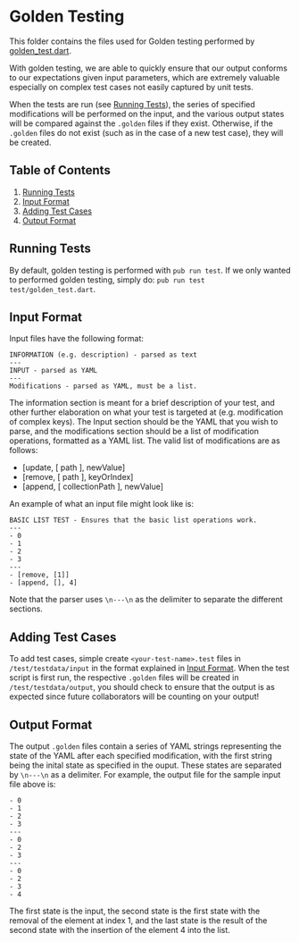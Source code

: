 # Golden Testing

This folder contains the files used for Golden testing performed by [golden_test.dart](../golden_test.dart).

With golden testing, we are able to quickly ensure that our output conforms to our expectations given input parameters, which are extremely valuable especially on complex test cases not easily captured by unit tests.

When the tests are run (see [Running Tests](#Running-Tests)), the series of specified modifications will be performed on the input, and the various output states will be compared against the `.golden` files if they exist. Otherwise, if the `.golden` files do not exist (such as in the case of a new test case), they will be created.

## Table of Contents

1. [Running Tests](#Running-Tests)
1. [Input Format](#Input-Format)
1. [Adding Test Cases](#Adding-Test-Cases)
1. [Output Format](#Output-Format)

## Running Tests

By default, golden testing is performed with `pub run test`. If we only wanted to
performed golden testing, simply do: `pub run test test/golden_test.dart`.

## Input Format

Input files have the following format:

```
INFORMATION (e.g. description) - parsed as text
---
INPUT - parsed as YAML
---
Modifications - parsed as YAML, must be a list.
```

The information section is meant for a brief description of your test, and other further elaboration on what your test is targeted at (e.g. modification of complex keys). The Input section should be the YAML that you wish to parse, and the modifications section should be a list of modification operations, formatted as a YAML list. The valid list of modifications are as follows:

- [update, [ path ], newValue]
- [remove, [ path ], keyOrIndex]
- [append, [ collectionPath ], newValue]

An example of what an input file might look like is:

```
BASIC LIST TEST - Ensures that the basic list operations work.
---
- 0
- 1
- 2
- 3
---
- [remove, [1]]
- [append, [], 4]
```

Note that the parser uses `\n---\n` as the delimiter to separate the different sections.

## Adding Test Cases

To add test cases, simple create `<your-test-name>.test` files in `/test/testdata/input` in the format explained in [Input Format](#Input-Format). When the test script is first run, the respective `.golden` files will be created in `/test/testdata/output`, you should check to ensure that the output is as expected since future collaborators will be counting on your output!

## Output Format

The output `.golden` files contain a series of YAML strings representing the state of the YAML after each specified modification, with the first string being the inital state as specified in the ouput. These states are separated by `\n---\n` as a delimiter. For example, the output file for the sample input file above is:

```
- 0
- 1
- 2
- 3
---
- 0
- 2
- 3
---
- 0
- 2
- 3
- 4
```

The first state is the input, the second state is the first state with the removal of the element at index 1, and the last state is the result of the second state with the insertion of the element 4 into the list.

